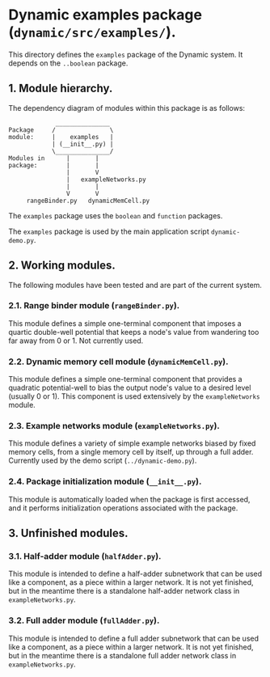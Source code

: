 # Dynamic examples package (`dynamic/src/examples/`).

This directory defines the `examples` package of the Dynamic system.
It depends on the `..boolean` package.

## 1. Module hierarchy.

The dependency diagram of modules within this package is as follows:

				 _______________
	Package 	/               \
	module:		|    examples   |
				| (__init__.py) |
				\_______________/
	Modules in		|		|
	package:		|		|
					|		V
					|	exampleNetworks.py
					|		|
					V		V
		 rangeBinder.py	  dynamicMemCell.py

The `examples` package uses the `boolean` and `function` packages.

The `examples` package is used by the main application script `dynamic-demo.py`.

## 2. Working modules.

The following modules have been tested and are part of the current system.

### 2.1. Range binder module (`rangeBinder.py`).

This module defines a simple one-terminal component that imposes a quartic
double-well potential that keeps a node's value from wandering too far away
from 0 or 1.  Not currently used.

### 2.2. Dynamic memory cell module (`dynamicMemCell.py`).

This module defines a simple one-terminal component that provides a quadratic
potential-well to bias the output node's value to a desired level (usually 0 
or 1).  This component is used extensively by the `exampleNetworks` module.

### 2.3. Example networks module (`exampleNetworks.py`).

This module defines a variety of simple example networks biased by fixed
memory cells, from a single memory cell by itself, up through a full adder.
Currently used by the demo script (`../dynamic-demo.py`).

### 2.4. Package initialization module (`__init__.py`).

This module is automatically loaded when the package is first accessed,
and it performs initialization operations associated with the package.

## 3. Unfinished modules.

### 3.1. Half-adder module (`halfAdder.py`).

This module is intended to define a half-adder subnetwork that can be used 
like a component, as a piece within a larger network.  It is not yet
finished, but in the meantime there is a standalone half-adder network class
in `exampleNetworks.py`.

### 3.2. Full adder module (`fullAdder.py`).

This module is intended to define a full adder subnetwork that can be used 
like a component, as a piece within a larger network.  It is not yet
finished, but in the meantime there is a standalone full adder network class
in `exampleNetworks.py`.
